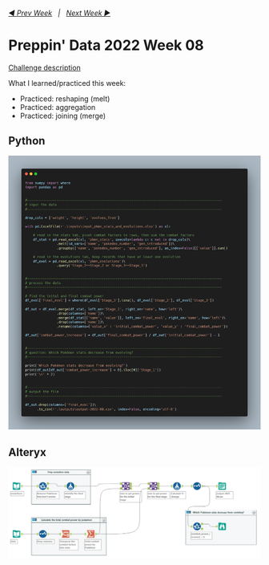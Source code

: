 <h6><a href="..\preppin-data-2022-07\README.md">◀  Prev Week</a>&nbsp;&nbsp;&nbsp;|&nbsp;&nbsp;&nbsp;<a href="..\preppin-data-2022-09\README.md">Next Week  ▶</a></h6>

# Preppin' Data 2022 Week 08

[Challenge description](https://preppindata.blogspot.com/2022/02/2022-week-8-pokemon-evolution-stats.html)

What I learned/practiced this week:
* Practiced: reshaping (melt)
* Practiced: aggregation
* Practiced: joining (merge)

## Python
<a href="preppin-data-2022-08.py">
<img src="img-python-code-2022-08.png?raw=true" alt="Python code">
</a>

## Alteryx
<a href="preppin-data-2022-08.yxzp">
<img src="img-alteryx-2022-08.png?raw=true" alt="Alteryx workflow">
</a>